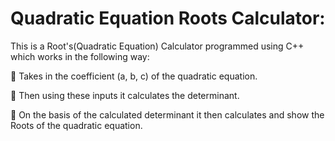 
# Quadratic Equation Roots Calculator:

This is a Root's(Quadratic Equation) Calculator programmed using C++ which works in the following way:

📌 Takes in the coefficient (a, b, c) of the quadratic equation.

📌 Then using these inputs it calculates the determinant.

📌 On the basis of the calculated determinant it then calculates and show the Roots of the quadratic equation.
